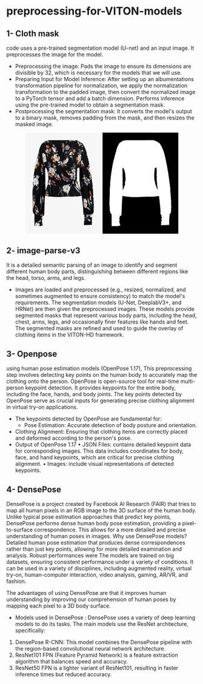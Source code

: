 # preprocessing-for-VITON-models
## 1- Cloth mask
code uses a pre-trained segmentation model (U-net) and an input image.
It preprocesses the image for the model.
* Preprocessing the image: 
Pads the image to ensure its dimensions are divisible by 32, which is necessary for the models that we will use.
* Preparing Input for Model Inference: 
After setting up an albumentations transformation pipeline for normalization, we apply the normalization transformation to the padded image, then convert the normalized image to a PyTorch tensor and add a batch dimension.
Performs inference using the pre-trained model to obtain a segmentation mask.
* Postprocessing the segmentation mask: It converts the model's output to a binary mask, removes padding from the mask, and then resizes the masked image.
<p align="middle">     
    <img src="https://github.com/Aalaa4444/preprocessing-for-VITON-models/blob/main/cloth_mask/cloth.jpg" width="200">     
    <img src="https://github.com/Aalaa4444/preprocessing-for-VITON-models/blob/main/cloth_mask/cloth-mask.jpg" width="200">    
</p>

## 2- image-parse-v3
It is a detailed semantic parsing of an image to identify and segment different human body parts, distinguishing between different regions like the head, torso, arms, and legs.
* Images are loaded and preprocessed (e.g., resized, normalized, and sometimes augmented to ensure consistency) to match the model's requirements. The segmentation models (U-Net, DeeplabV3+, and HRNet) are then given the preprocessed images. These models provide segmented masks that represent various body parts, including the head, chest, arms, legs, and occasionally finer features like hands and feet. The segmented masks are refined and used to guide the overlay of clothing items in the VITON-HD framework.

## 3- Openpose
using human pose estimation models (OpenPose 1.17), This preprocessing step involves detecting key points on the human body to accurately map the clothing onto the person.
OpenPose is open-source tool for real-time multi-person keypoint detection. It provides keypoints for the entire body, including the face, hands, and body joints. The key points detected by OpenPose serve as crucial inputs for generating precise clothing alignment in virtual try-on applications. 
* The keypoints detected by OpenPose are fundamental for:
  * Pose Estimation: Accurate detection of body posture and orientation.
*  Clothing Alignment: Ensuring that clothing items are correctly placed and deformed according to the person's pose.
* Output of OpenPose 1.17
•	JSON Files: contains detailed keypoint data for corresponding images. This data includes coordinates for body, face, and hand keypoints, which are critical for precise clothing alignment.
•	Images:  include visual representations of detected keypoints.

## 4- DensePose
DensePose is a project created by Facebook AI Research (FAIR) that tries to map all human pixels in an RGB image to the 3D surface of the human body.
Unlike typical pose estimation approaches that predict key points, DensePose performs dense human body pose estimation, providing a pixel-to-surface correspondence. This allows for a more detailed and precise understanding of human poses in images.
Why use DensePose models? Detailed human pose estimation that produces dense correspondences rather than just key points, allowing for more detailed examination and analysis.
Robust performances were The models are trained on big datasets, ensuring consistent performance under a variety of conditions.
It can be used in a variety of disciplines, including augmented reality, virtual try-on, human-computer interaction, video analysis, gaming, AR/VR, and fashion.

The advantages of using DensePose are that it improves human understanding by improving our comprehension of human poses by mapping each pixel to a 3D body surface.
* Models used in DensePose : 
DensePose uses a variety of deep learning models to do its tasks. The main models use the ResNet architecture, specifically:
1. DensePose R-CNN: This model combines the DensePose pipeline with the region-based convolutional neural network architecture.
2. ResNet101 FPN (Feature Pyramid Network) is a feature extraction algorithm that balances speed and accuracy.
3. ResNet50 FPN is a lighter variant of ResNet101, resulting in faster inference times but reduced accuracy.
